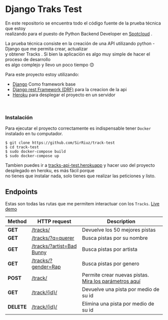 # Django Traks Test


En este repositorio se encuentra todo el código fuente de la prueba técnica que estoy<br/>
realizando para el puesto de Python Backend Developer en [Spotcloud](https://spotcloud.io/) .

La prueba técnica consiste en la creación de una API utilizando python - Django que me permita crear, actualizar<br/>y obtener Tracks . Si bien la aplicación es algo muy simple de hacer el proceso de desarrollo<br/> es algo complejo y llevo un poco tiempo :blush: 

Para este proyecto estoy utilizando:

* [Django](https://www.djangoproject.com/) Como framework base
* [Django rest Framework (DRF)](https://www.django-rest-framework.org/) para la creacion de la api
* [Heroku](https://heroku.com/) para desplegar el proyecto en un servidor

<br/>

### Instalación

Para ejecutar el proyecto correctamente es indispensable tener `Docker` instalado en tu computador.
```
$ git clone https://github.com/SirRiuz/track-test
$ cd track-test
$ sudo docker-compose build
$ sudo docker-compose up
```
Tambien puedes ir a [tracks-api-test.herokuapp](https://tracks-api-test.herokuapp.com/api/v1/tracks/) y hacer uso del proyecto desplegado en heroku,
es más fácil porque<br/> no tienes que instalar nada, solo tienes que realizar las peticiones y listo.
<br/>

## Endpoints

Estas son todas las rutas que me permitem interactuar con los `Tracks`. [Live demo](https://tracks-api-test.herokuapp.com/api/v1/tracks/)

Method | HTTP request | Description
 ------------- | ------------- | -------------
**GET** | [/tracks/](http://tracks-api-test.herokuapp.com/api/v1/tracks/?format=json&limit=50) | Devuelve los 50 mejores pistas
**GET** | [/tracks/?q=querer](https://tracks-api-test.herokuapp.com/api/v1/tracks/?format=json&q=querer)| Busca pistas por su nombre
**GET** | [/tracks/?artist=Bad Bunny](https://tracks-api-test.herokuapp.com/api/v1/tracks/?artist=Bad+Bunny&format=json)| Busca pistas por artista
**GET** | [/tracks/?gender=Rap](https://tracks-api-test.herokuapp.com/api/v1/tracks/?format=json&gender=Rap)| Busca pistas por genero
**POST** | [/track/](https://tracks-api-test.herokuapp.com/api/v1/track/?format=json)| Permite crear nuevas pistas. [Mira los parámetros aquí](https://github.com/SirRiuz/track-test/blob/master/tracks/serializers.py)
**GET** | [/track/{id}/](https://tracks-api-test.herokuapp.com/api/v1/track/4/?format=json)| Devuelve una pista por medio de su id
**DELETE** | [/track/{id}/](https://tracks-api-test.herokuapp.com/api/v1/track/4/?format=json)| Elimina una pista por medio de su id




